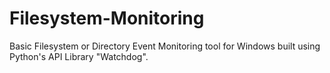 # Filesystem-Monitoring
Basic Filesystem or Directory Event Monitoring tool for Windows built using Python's API Library "Watchdog".
